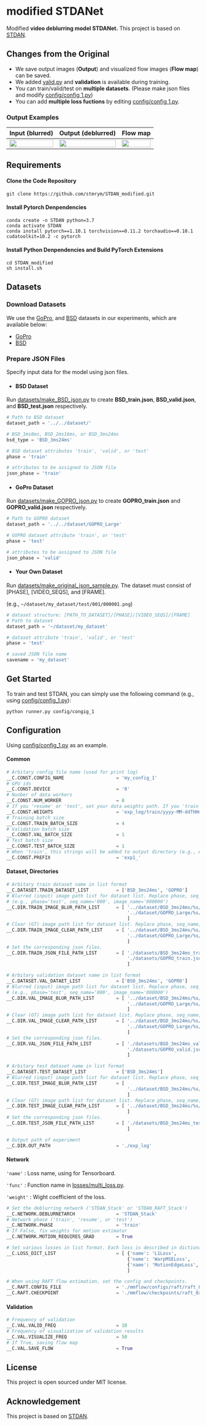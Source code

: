 # modified STDANet

Modified **video deblurring model STDANet.** This project is based on [STDAN](https://github.com/huicongzhang/STDAN).

## Changes from the Original

- We save output images (**Output**) and visualized flow images (**Flow map**) can be saved.
- We added [valid.py](core/valid.py) and **validation** is available during training.
- You can train/valid/test on **multiple datasets**. (Please make json files and modify [config/config 1.py](config/config_1.py))
- You can add **multiple loss fuctions** by editing [config/config 1.py](config/config_1.py).

### Output Examples
|Input (blurred)|Output (deblurred)|Flow map|
|:---:|:---:|:---:|
|<img width="100%" src="https://github.com/stmrym/STDANet_modified/assets/114562027/ed56addf-e03a-4e8e-a5f7-6e2638e83a78">|<img width="100%" src="https://github.com/stmrym/STDANet_modified/assets/114562027/4324dad1-7389-4997-8711-f27ec1eb0f90">|<img width="100%" src="https://github.com/stmrym/STDANet_modified/assets/114562027/797f8fe4-408d-48fa-9836-b0ed2b15f015">


## Requirements
#### Clone the Code Repository

```
git clone https://github.com/stmrym/STDAN_modified.git
```
#### Install Pytorch Denpendencies

```
conda create -n STDAN python=3.7 
conda activate STDAN
conda install pytorch==1.10.1 torchvision==0.11.2 torchaudio==0.10.1 cudatoolkit=10.2 -c pytorch
```

#### Install Python Denpendencies and Build PyTorch Extensions

```
cd STDAN_modified
sh install.sh
```

## Datasets

### Download Datasets
We use the [GoPro](https://github.com/SeungjunNah/DeepDeblur_release), and [BSD](https://github.com/zzh-tech/ESTRNN) datasets in our experiments, which are available below:

- [GoPro](https://drive.google.com/file/d/1y4wvPdOG3mojpFCHTqLgriexhbjoWVkK/view?usp=sharing)
- [BSD](https://drive.google.com/file/d/19cel6QgofsWviRbA5IPMEv_hDbZ30vwH/view?usp=sharing)

### Prepare JSON Files
Specify input data for the model using json files.

- #### BSD Dataset
Run [datasets/make_BSD_json.py](datasets/make_BSD_json.py) to create **BSD_train.json**, **BSD_valid.json**, and **BSD_test.json** respectively.
```Python
# Path to BSD dataset
dataset_path = '../../dataset/'

# BSD_1ms8ms, BSD_2ms16ms, or BSD_3ms24ms 
bsd_type = 'BSD_3ms24ms'

# BSD dataset attributes 'train', 'valid', or 'test'
phase = 'train'

# attributes to be assigned to JSON file
json_phase = 'train'
```

- #### GoPro Dataset
Run [datasets/make_GOPRO_json.py](datasets/make_GOPRO_json.py) to create **GOPRO_train.json** and **GOPRO_valid.json** respectively.
```Python
# Path to GOPRO dataset
dataset_path = '../../dataset/GOPRO_Large'

# GOPRO dataset attribute 'train', or 'test'
phase = 'test'

# attributes to be assigned to JSON file
json_phase = 'valid'
```

- #### Your Own Dataset
Run [datasets/make_original_json_sample.py](datasets/make_original_json_sample.py). The dataset must consist of [PHASE], [VIDEO_SEQS], and [FRAME].

(e.g., ```~/dataset/my_dataset/test/001/000001.png```)
```Python
# dataset structure: [PATH_TO_DATASET]/[PHASE]/[VIDEO_SEQS]/[FRAME]
# Path to dataset 
dataset_path = '~/dataset/my_dataset'

# dataset attribute 'train', 'valid', or 'test'
phase = 'test'

# saved JSON file name
savename = 'my_dataset'
```



## Get Started
To train and test STDAN, you can simply use the following command (e.g., using [config/config_1.py](config/config_1.py)):
```
python runner.py config/congig_1
```

## Configuration
Using [config/config_1.py](config/config_1.py) as an example.

#### Common

```Python
# Arbitary config file name (used for print log)
__C.CONST.CONFIG_NAME                   = 'my_config_1'
# GPU ids
__C.CONST.DEVICE                        = '0'
# Nunber of data workers
__C.CONST.NUM_WORKER                    = 8
# If you 'resume' or 'test', set your data weights path. If you 'train' from the beginning, set ''.
__C.CONST.WEIGHTS                       = 'exp_log/train/yyyy-MM-ddTHHmmss_STDAN_Stack_BSD_3ms24ms_GOPRO/checkpoints/ckpt-epoch-0xxx.pth.tar'
# Training batch size
__C.CONST.TRAIN_BATCH_SIZE              = 4
# Validation batch size
__C.CONST.VAL_BATCH_SIZE                = 1
# Test batch size
__C.CONST.TEST_BATCH_SIZE               = 1
# When 'train', this strings will be added to output directory (e.g., exp_log/train/exp1_yyyy-MM-ddTHHmmss_STDAN_Stack_BSD_3ms24ms_GOPRO)
__C.CONST.PREFIX                        = 'exp1_'
```

#### Dataset, Directories
```Python
# Arbitary train dataset name in list format
__C.DATASET.TRAIN_DATASET_LIST          = ['BSD_3ms24ms', 'GOPRO']
# Blurred (input) image path list for dataset list. Replace phase, seq_name, and image_name templates with %s
# (e.g., phase='test', seq_name='000', image_name='000000')
__C.DIR.TRAIN_IMAGE_BLUR_PATH_LIST      = [ '../dataset/BSD_3ms24ms/%s/%s/Blur/RGB/%s.png',
                                            '../dataset/GOPRO_Large/%s/%s/blur_gamma/%s.png'
                                            ]
# Clear (GT) image path list for dataset list. Replace phase, seq_name, and image_name templates with %s
__C.DIR.TRAIN_IMAGE_CLEAR_PATH_LIST     = [ '../dataset/BSD_3ms24ms/%s/%s/Sharp/RGB/%s.png',    # %s, %s, %s: phase, seq_name, image_name template
                                            '../dataset/GOPRO_Large/%s/%s/sharp/%s.png'
                                            ]
# Set the corresponding json files.
__C.DIR.TRAIN_JSON_FILE_PATH_LIST       = [ './datasets/BSD_3ms24ms_train.json',
                                            './datasets/GOPRO_train.json'
                                            ]

# Arbitary validation dataset name in list format
__C.DATASET.VAL_DATAET_LIST             = ['BSD_3ms24ms', 'GOPRO']
# Blurred (input) image path list for dataset list. Replace phase, seq_name, and image_name templates with %s
# (e.g., phase='test', seq_name='000', image_name='000000')
__C.DIR.VAL_IMAGE_BLUR_PATH_LIST        = [ '../dataset/BSD_3ms24ms/%s/%s/Blur/RGB/%s.png',     # %s, %s, %s: phase, seq_name, image_name
                                            '../dataset/GOPRO_Large/%s/%s/blur_gamma/%s.png'    
                                            ]
# Clear (GT) image path list for dataset list. Replace phase, seq_name, and image_name templates with %s
__C.DIR.VAL_IMAGE_CLEAR_PATH_LIST       = [ '../dataset/BSD_3ms24ms/%s/%s/Sharp/RGB/%s.png',    # %s, %s, %s: phase, seq_name, image_name
                                            '../dataset/GOPRO_Large/%s/%s/sharp/%s.png'
                                            ]
# Set the corresponding json files.
__C.DIR.VAL_JSON_FILE_PATH_LIST         = [ './datasets/BSD_3ms24ms_valid.json',    
                                            './datasets/GOPRO_valid.json'
                                            ]

# Arbitary test dataset name in list format
__C.DATASET.TEST_DATASET_LIST           = ['BSD_3ms24ms']
# Blurred (input) image path list for dataset list. Replace phase, seq_name, and image_name templates with %s
__C.DIR.TEST_IMAGE_BLUR_PATH_LIST       = [
                                            '../dataset/BSD_3ms24ms/%s/%s/Blur/RGB/%s.png'              # %s, %s, %s: phase, seq_name, image_name
                                            ]
# Clear (GT) image path list for dataset list. Replace phase, seq_name, and image_name templates with %s
__C.DIR.TEST_IMAGE_CLEAR_PATH_LIST      = [ '../dataset/BSD_3ms24ms/%s/%s/Sharp/RGB/%s.png'
                                            ]
# Set the corresponding json files.
__C.DIR.TEST_JSON_FILE_PATH_LIST        = [ './datasets/BSD_3ms24ms_test.json'
                                            ]

# Output path of experiment
__C.DIR.OUT_PATH                        = './exp_log'
```

#### Network
```'name'``` : Loss name, using for Tensorboard.

```'func'``` : Function name in [losses/multi_loss.py](losses/multi_loss.py).

```'weight'``` : Wight coefficient of the loss.
```Python
# Set the deblurring network ('STDAN_Stack' or 'STDAN_RAFT_Stack')
__C.NETWORK.DEBLURNETARCH               = 'STDAN_Stack'
# Network phase ('train', 'resume', or 'test')  
__C.NETWORK.PHASE                       = 'train'
# If False, fix weights for motion estimator
__C.NETWORK.MOTION_REQUIRES_GRAD        = True

# Set various losses in list format. Each loss is described in dictionary form.
__C.LOSS_DICT_LIST                      = [ {'name': 'L1Loss',          'func': 'l1Loss',           'weight': 1},
                                            {'name': 'WarpMSELoss',     'func': 'warp_loss',        'weight': 0.05},
                                            {'name': 'MotionEdgeLoss',  'func': 'motion_edge_loss', 'weight': 0.05}
                                            ]

# When using RAFT flow estimation, set the config and checkpoints.
__C.RAFT.CONFIG_FILE                    = './mmflow/configs/raft/raft_8x2_100k_mixed_368x768.py'
__C.RAFT.CHECKPOINT                     = './mmflow/checkpoints/raft_8x2_100k_mixed_368x768.pth'
```

#### Validation
```Python
# Frequency of validation
__C.VAL.VALID_FREQ                      = 10
# Frequency of visualization of validation results
__C.VAL.VISUALIZE_FREQ                  = 50
# If True, saving flow map
__C.VAL.SAVE_FLOW                       = True
```

## License
This project is open sourced under MIT license. 

## Acknowledgement
This project is based on [STDAN](https://github.com/huicongzhang/STDAN).








